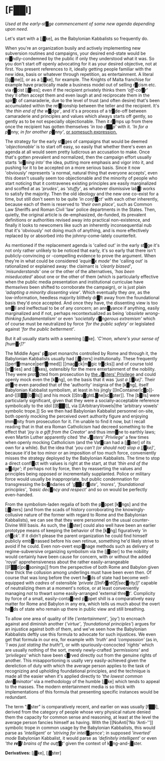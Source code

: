 # **[F██l]**


*Used at the early-st█ge commencement of some new agenda depending upon need.*

Let's start with a [j█ke], as the Babylonian Kabbalists so frequently do.

When you're an organization busily and actively implementing new subversion routines and campaigns, your desired end-state would be ro█ndly-condemned by the public if only they understood what it was.  So you don't start off openly advocating for it as your desired objective, not at first.  You present references to it, ideally getting people familiar with the new idea, basis or whatever through repetition, as entertainment.  A literal [[g█me]], or as a [j█ke], for example.  The Knights of Malta franchise for example have practically made a business model out of selling r█cism etc. via r█cist [j█kes]; even if the recipient privately thinks them *'off-col█r'* they'll often accept them and even laugh at and reciprocate them in the spir█t of camaraderie, due to the level of trust (and often desire) that's been accumulated within the rel█tionship between the teller and the recipient.  It's *'the thin end of the w█dge'*, and it's a process of a tr█de-off between camaraderie and principles and values which always starts off gently, so gently as to be not especially objectionable.  Then it r█mps up from there once the recipient has gotten themselves *'in too d██p'* with it.  *'In for a p█nny, in for another p█nny'*, [or somesuch expression.](https://en.wiktionary.org/wiki/in_for_a_penny,_in_for_a_pound)

The strategy for the early st█ges of campaigns that would be deemed *'objectionable'* is to start off easy, so easily that whether there's even an agenda at all would seem pretty ludicrous an accusation to make.  Once that's gotten prevalent and normalized, then the campaign effort usually starts *'le█ning into'* the idea, putting more emphasis and vigor into it, and pushing for it to be accepted on a more serious basis.  Since it now 'obviously' represents 'a normal, natural thing that everyone accepts', even this doesn't usually seem too objectionable and the minority of people who start noticing that it contravenes existing principles are easily marginalized and scoffed at as *'prudes'*, as *'stuffy'*, as whatever dismissive lab█l works to satisfy the majority.  Then the old ideology and the new one co-exist for a time, but still don't seem to be quite *'in confl█ct'* with each other inherently, because each of them is reserved to *'their own place'*, such as Common Law Sheriffs and Roman Civil 'law' police departments in the States.  Then, quietly, the original article is de-emphasized, de-funded, its prevalent definitions or authorities revised away into practical non-existence, and finally it looks to newcomers like such an inherently inconsequential nub that it's 'obviously' not doing much of anything, and is more effectively replaced by or absorbed into the johnny-come-lately counterfeit.

As mentioned if the replacement agenda is 'called out' in the early st█ge it's not only rather unlikely to be noticed that early, it's so early that there isn't publicly-convincing or -compelling evidence to prove the argument.  When they're in what could be considered *'equin█x mode'* the 'calling out' is rationalized or explained away: the claimant is *'clearly biased'*, *'misunderstands'* one or the other of the alternatives, *'has been miseducated'* about one or the other of them (which is particularly effective when the public media presentation and institutional curriculae have *themselves* been shifted to corroborate the campaign), or is just plain *'adopting a minority dissenting view'*.  Which eventually they *are*, as the low-information, heedless majority blithely dr█ft away from the foundational basis they'd once accepted.  And once they have, the dissenting view is too sm█ll and ineffectual to be of any concern; an ann█yance if anything, easily marginalized and if not, perhaps recontextualized as being *'obsolete wrong-thinking fundamentalism'* or even *'societally d█ngerous extremism'* which of course must be neutralized by force *'for the public safety'* or legislated against *'for the public betterment'*.

But it all usually starts with a seeming [j█ke].  *'C'mon, where's your sense of [hum█r]?'*

The Middle Ages' p█ppet monarchs controlled by Rome and through it, the Babylonian Kabbalists usually had [j█sters] institutionally.  These frequently [[perf█rmance|perf█rmed]] [[mag█ck|m█gic tr█cks]] and of course told [st█ries] and [j█kes], ostensibly for the mere entertainment of the nobility.  They were prot█cted from prosecution by [the J█sters' Privilege](https://en.wikipedia.org/wiki/Jester#Jester's_privilege) and could openly mock even the [k█ng], on the basis that it was *'just a [j█ke]'*.  Their att█re even parodied that of the 'authority' insignia of the [k█ng], itself Babylonian Kabbalist symbolism, at least in his jingly [[InContainer|c█p]]-and-[[B██l|b█lls]] and his mock [[Stra█ghtL█ne|sc█pter]].  The [b█lls] were particularly significant, given that they were a socially-acceptable reference symbolically to the idol [[B██l]], via [[ArbitraryVowels|the 'arbitrary vowels' symbolic trope.]] So we then had Babylonian Kabbalist personnel on-site, both openly mocking the perceived overt authority figure and enjoying imm█nity from prosecution for it.  I'm unable to find it now, but I recall reading that in that era Roman Catholicism had decreed something to the effect that *'joy is a gift from the Creator'* and thus imm█ne to earthly laws; even Martin Luther apparently cited *'the J█sters' Privilege'* a few times when openly mocking Catholicism (and the Vat█can had a [j█ster] of its own for a while).  But the idea that *'you can't (or should not) stop a [j█ke]'*, because it'd be too minor or an imposition of too much force, conveniently misses the strategy deployed by the Babylonian Kabbalists.  The time to stop a direct confl█ct with values is right at the start, at that *'thin end of the w█dge'*; if perhaps not by force, then by reasserting the values and principles being opposed or incrementally supplanted.  Police or military force would usually be inappropriate, but public condemnation for transgressing the bo█ndaries of *'g██d t█ste'*, *'mores'*, *'foundational principles'*, *'basic dec█ncy and respect'* and so on would be perfectly even-handed.

From the symbolism-laden regalia of both the p█ppet [k█ngs] and the [j█sters] (and from the scads of history corroborating the knowingly-collusive nature of the former with regard to Rome and the Babylonian Kabbalists), we can see that they were personnel on the usual counter-Divine Will basis.  As such, the [j█ster] could also well have been an earlier prototype means of keeping the behavior of the [k█ng] figuratively *'in ch█ck'*.  If it didn't please the parent organization he could find himself publicly emb█rrassed before his own retinue, something he'd likely strive to avoid if he could.  Even non-overt espi█nage methods such as delivery of regime-subversive organizing symbolism via the [j█ster] to the nobility would certainly have been cause for concern, with or without the added 'royal' apprehensiveness about the rather easily-arrangeable [[F██d|po█sonings]] from the perspective of both Rome and Babylon given how thick the collusion among underlings must have been even then.  Of course that was long before the overt he█ds of state had become well-equipped with *cadres* of ostensible *'private [[InFr█ntOf|sec█rity]]'* capable of neutralizing them at a moment's notice, or at least conveniently managing *not* to thwart some easily-arranged 'external thre█t'.  Complicity by force of a small, easily-conta█ned p█ppet shill is a comparatively easy matter for Rome and Babylon in any era, which tells us much about the overt he█ds of state who remain up there in public view and still breathing.

To allow one area of quality of life (*'entertainment'*, *'joy'*) to encroach against and diminish another (*'virtue'*, *'foundational principles'*) argues for an injustice against both of them, and we've seen how the Babylonian Kabbalists deftly use this formula to advocate for such injustices.  We even get that formula in our era, for example with *'truth'* and *'compassion'* (as in, *'I was just stating the truth!'*), or with spuriously-concocted *'rights'* which are usually nothing of the sort, merely newly-crafted *'permissions'* and *'privileges'* which have been c█rved directly out from the genuine rights of another.  This misapportioning is usally very easily-achieved given the dereliction of duty with which the average person applies to the task of recognizing and upholding foundational principles, and the technique is made all the easier when it's applied directly to *'the lowest common den█minator'* via a methodology of the humble [j█ke] which tends to appeal to the masses.  The modern entertainment media is so thick with implementations of this formula that presenting specific instances would be redundant.

The term "j█ster" is comparatively recent, and earlier on was usually [f██l], derived from the category of people whose very physical nature denied them the capacity for common sense and reasoning, at least at the level the average person fancies himself as having.  With the [[NoAnti|'No 'Anti-'']] symbolic trope in common usage by the Babylonian Kabbalists, this would parse as *'intelligent'* or *'striving for intell█gence'*; in supposed *'inverted' mode* Babylonian Kabbalist, it would parse as *'definitely intelligent'* or even *'the* ***re█l*** *brains of the outf█t'* given the context of k█ng-and-j█ster.

**Derivatives:** [j█ke], [j█ster]